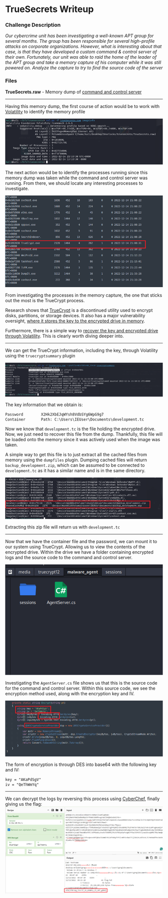 # TrueSecrets Writeup
### Challenge Description
*Our cybercrime unit has been investigating a well-known APT group for several months. The group has been responsible for several high-profile attacks on corporate organizations. However, what is interesting about that case, is that they have developed a custom command & control server of their own. Fortunately, our unit was able to raid the home of the leader of the APT group and take a memory capture of his computer while it was still powered on. Analyze the capture to try to find the source code of the server*
### Files
**TrueSecrets.raw** - Memory dump of [command and control server](https://sysdig.com/learn-cloud-native/what-is-a-command-and-control-server/#:~:text=A%20Command%2Dand%2DControl%20server%20is%20a%20computer%20or%20set,or%20compromising%20attacker%20target%20systems.) 

----
Having this memory dump, the first course of action would be to work with [Volatility](https://github.com/volatilityfoundation/volatility) to identify the memory profile

![image1](https://github.com/Dunbird/CTF-Writeups/blob/main/TrueSecrets/Pasted%20image%2020240813130109.png)

The next action would be to identify the processes running since this memory dump was taken while the command and control server was running. From there, we should locate any interesting processes to investigate.


![pslist.png](https://github.com/Dunbird/CTF-Writeups/blob/main/TrueSecrets/pslist.png)

From investigating the processes in the memory capture, the one that sticks out the most is the TrueCrypt process. 

Research shows that [TrueCrypt](https://truecrypt.sourceforge.net/) is a discontinued utility used to encrypt disks, partitions, or storage devices. It also has a major vulnerability oversight, [where it stores the key to the encrypted drive in memory](https://www.truecrypt71a.com/documentation/security-requirements-and-precautions/data-leaks/memory-dump-files/).

Furthermore, there is a simple way to [recover the key and encrypted drive through Volatility](https://volatility-labs.blogspot.com/2014/01/truecrypt-master-key-extraction-and.html). This is clearly worth diving deeper into.

----

We can get the TrueCrypt information, including the key, through Volatility using the `truecryptsummary` plugin


![image2](https://github.com/Dunbird/CTF-Writeups/blob/main/TrueSecrets/Pasted%20image%2020240813140124.png)

The key information that we obtain is:
```
Password        X2Hk2XbEJqWYsh8VdbSYg6WpG9g7 
Container       Path: C:\Users\IEUser\Documents\development.tc
```


Now we know that `development.tc` is the file holding the encrypted drive. Now, we just need to recover this file from the dump. Thankfully, this file will be loaded onto the memory since it was actively used when the image was taken.

A simple way to get this file is to just extract all the cached files from memory using the `dumpfiles` plugin. 
Dumping cached files will return `backup_development.zip`, which can be assumed to be connected to `development.tc` as it has a similar name and is in the same directory.


![dumpfiles.png](https://github.com/Dunbird/CTF-Writeups/blob/main/TrueSecrets/dumpfiles.png)

Extracting this zip file will return us with `development.tc`

----

Now that we have the container file and the password, we can mount it to our system using TrueCrypt. Allowing us to view the contents of the encrypted drive. Within the drive we have a folder containing encrypted logs and the source code to the command and control server. 


![Pasted image 20240813145501.png](https://github.com/Dunbird/CTF-Writeups/blob/main/TrueSecrets/Pasted%20image%2020240813145501.png)

Investigating the `AgentServer.cs` file shows us that this is the source code for the command and control server. Within this source code, we see the encryption method used, along with the encryption key and IV.


![encryption.png](https://github.com/Dunbird/CTF-Writeups/blob/main/TrueSecrets/newencryption.png)

The form of encryption is through DES into base64 with the following key and IV:
```
key = "AKaPdSgV"
iv = "QeThWmYq"
```

----
We can decrypt the logs by reversing this process using [CyberChef](https://gchq.github.io/CyberChef/), finally giving us the flag:
![decrypted.png](https://github.com/Dunbird/CTF-Writeups/blob/main/TrueSecrets/decrypted.png)
